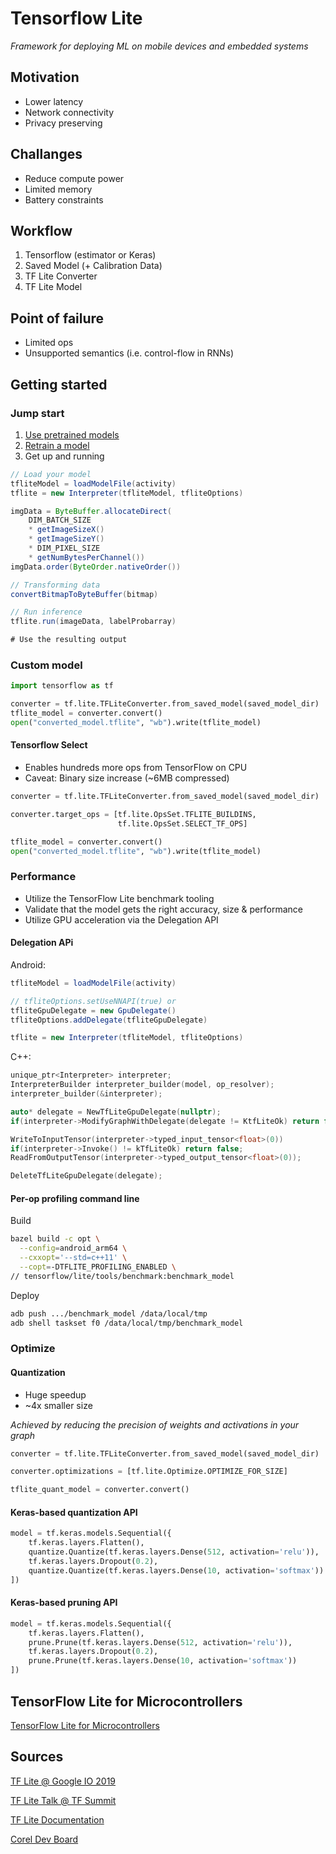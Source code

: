 
# Tensorflow Lite

*Framework for deploying ML on mobile devices and embedded systems*

## Motivation

* Lower latency
* Network connectivity
* Privacy preserving

## Challanges

* Reduce compute power
* Limited memory
* Battery constraints

## Workflow

1. Tensorflow (estimator or Keras)
2. Saved Model (+ Calibration Data)
3. TF Lite Converter
4. TF Lite Model

## Point of failure

* Limited ops
* Unsupported semantics (i.e. control-flow in RNNs)

## Getting started

### Jump start

1. [Use pretrained models](https://www.tensorflow.org/tflite/models)
2. [Retrain a model](https://codelabs.developers.google.com/codelabs/tensorflow-for-poets)
3. Get up and running

```java
// Load your model
tfliteModel = loadModelFile(activity)
tflite = new Interpreter(tfliteModel, tfliteOptions)

imgData = ByteBuffer.allocateDirect(
    DIM_BATCH_SIZE
    * getImageSizeX()
    * getImageSizeY()
    * DIM_PIXEL_SIZE
    * getNumBytesPerChannel())
imgData.order(ByteOrder.nativeOrder())

// Transforming data
convertBitmapToByteBuffer(bitmap)

// Run inference
tflite.run(imageData, labelProbarray)

# Use the resulting output
```

### Custom model

```python
import tensorflow as tf

converter = tf.lite.TFLiteConverter.from_saved_model(saved_model_dir)
tflite_model = converter.convert()
open("converted_model.tflite", "wb").write(tflite_model)
```

#### Tensorflow Select

* Enables hundreds more ops from TensorFlow on CPU
* Caveat: Binary size increase (~6MB compressed)

```python
converter = tf.lite.TFLiteConverter.from_saved_model(saved_model_dir)

converter.target_ops = [tf.lite.OpsSet.TFLITE_BUILDINS,
                        tf.lite.OpsSet.SELECT_TF_OPS]

tflite_model = converter.convert()
open("converted_model.tflite", "wb").write(tflite_model)
```

### Performance

* Utilize the TensorFlow Lite benchmark tooling
* Validate that the model gets the right accuracy, size & performance
* Utilize GPU acceleration via the Delegation API

#### Delegation APi

Android:

```java
tfliteModel = loadModelFile(activity)

// tfliteOptions.setUseNNAPI(true) or
tfliteGpuDelegate = new GpuDelegate()
tfliteOptions.addDelegate(tfliteGpuDelegate)

tflite = new Interpreter(tfliteModel, tfliteOptions)
```

C++:

```cpp
unique_ptr<Interpreter> interpreter;
InterpreterBuilder interpreter_builder(model, op_resolver);
interpreter_builder(&interpreter);

auto* delegate = NewTfLiteGpuDelegate(nullptr);
if(interpreter->ModifyGraphWithDelegate(delegate != KtfLiteOk) return false;

WriteToInputTensor(interpreter->typed_input_tensor<float>(0))
if(interpreter->Invoke() != kTfLiteOk) return false;
ReadFromOutputTensor(interpreter->typed_output_tensor<float>(0));

DeleteTfLiteGpuDelegate(delegate);
```


#### Per-op profiling command line

Build

```bash
bazel build -c opt \
  --config=android_arm64 \
  --cxxopt='--std=c++11' \
  --copt=-DTFLITE_PROFILING_ENABLED \
// tensorflow/lite/tools/benchmark:benchmark_model
```
Deploy
```bash
adb push .../benchmark_model /data/local/tmp
adb shell taskset f0 /data/local/tmp/benchmark_model
```

### Optimize

#### Quantization

* Huge speedup
* ~4x smaller size

*Achieved by reducing the precision of weights and activations in your graph*

```python
converter = tf.lite.TFLiteConverter.from_saved_model(saved_model_dir)

converter.optimizations = [tf.lite.Optimize.OPTIMIZE_FOR_SIZE]

tflite_quant_model = converter.convert()
```

#### Keras-based quantization API

```python
model = tf.keras.models.Sequential({
    tf.keras.layers.Flatten(),
    quantize.Quantize(tf.keras.layers.Dense(512, activation='relu')),
    tf.keras.layers.Dropout(0.2),
    quantize.Quantize(tf.keras.layers.Dense(10, activation='softmax'))
])
```

#### Keras-based pruning API

```python
model = tf.keras.models.Sequential({
    tf.keras.layers.Flatten(),
    prune.Prune(tf.keras.layers.Dense(512, activation='relu')),
    tf.keras.layers.Dropout(0.2),
    prune.Prune(tf.keras.layers.Dense(10, activation='softmax'))
])
```

## TensorFlow Lite for Microcontrollers

[TensorFlow Lite for Microcontrollers](https://www.tensorflow.org/lite/microcontrollers/overview)

## Sources

[TF Lite @ Google IO 2019](https://www.youtube.com/watch?v=Jjm7MT6W0Dc)

[TF Lite Talk @ TF Summit](https://www.youtube.com/watch?v=DKosV_-4pdQ)

[TF Lite Documentation](https://tensorflow.org/lite)

[Corel Dev Board](https://aiyprojects.withgoogle.com/edge-tpu)